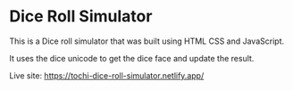 # Dice Roll Simulator

This is a Dice roll simulator that was built using HTML CSS and JavaScript.

It uses the dice unicode to get the dice face and update the result.

Live site: <https://tochi-dice-roll-simulator.netlify.app/>
